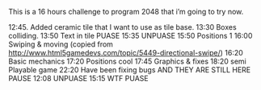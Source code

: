 This is a 16 hours challenge to program 2048 that i’m going to try now.

12:45. Added ceramic tile that I want to use as tile base.
13:30 Boxes colliding.
13:50 Text in tile
PUASE
15:35 UNPUASE
15:50 Positions 1
16:00 Swiping & moving (copied from http://www.html5gamedevs.com/topic/5449-directional-swipe/)
16:20 Basic mechanics
17:20 Positions cool
17:45 Graphics & fixes
18:20 semi Playable game
22:20 Have been fixing bugs AND THEY ARE STILL HERE
PAUSE
12:08 UNPUASE
15:15 WTF PUASE
